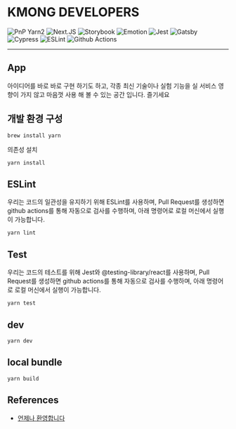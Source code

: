 # KMONG DEVELOPERS
![PnP Yarn2](https://img.shields.io/badge/Yarn2-PnP-2C8EBB?style=for-the-badge&logo=yarn&logoColor=white)
![Next.JS](https://img.shields.io/badge/next.js-TypeScript-007ACC?style=for-the-badge&logo=nextdotjs&logoColor=white)
![Storybook](https://img.shields.io/badge/storybook-FF4785?style=for-the-badge&logo=storybook&logoColor=white)
![Emotion](https://img.shields.io/badge/Emotion-C865B9.svg?&style=for-the-badge&logo=Emotion&logoColor=C865B9)
![Jest](https://img.shields.io/badge/Jest-C21325?style=for-the-badge&logo=jest&logoColor=white)
![Gatsby](https://img.shields.io/badge/Gatsby-663399?style=for-the-badge&logo=gatsby&logoColor=663399)
![Cypress](https://img.shields.io/badge/Cypress-17202C?style=for-the-badge&logo=cypress&logoColor=white)
![ESLint](https://img.shields.io/badge/eslint-3A33D1?style=for-the-badge&logo=eslint&logoColor=white)
![Github Actions](https://img.shields.io/badge/GitHub_Actions-2088FF?style=for-the-badge&logo=github-actions&logoColor=white)

----


## App

아이디어를 바로 바로 구현 하기도 하고, 각종 최신 기술이나 실험 기능을 실 서비스 영향이 가지 않고 마음껏 사용 해 볼 수 있는 공간 입니다. 즐기세요


## 개발 환경 구성

```Shell
brew install yarn
```


의존성 설치

```Shell
yarn install
```


## ESLint
우리는 코드의 일관성을 유지하기 위해 ESLint를 사용하며, Pull Request를 생성하면 github actions를 통해 자동으로 검사를 수행하며, 아래 명령어로 로컬 머신에서 실행이 가능합니다.
```Shell
yarn lint
```

## Test
우리는 코드의 테스트를 위해 Jest와 @testing-library/react를 사용하며, Pull Request를 생성하면 github actions를 통해 자동으로 검사를 수행하며, 아래 명령어로 로컬 머신에서 실행이 가능합니다.
```Shell
yarn test
```

## dev
```Shell
yarn dev
```

## local bundle
```Shell
yarn build
```

## References

- [언제나 환영합니다](https://recruit.wanted.co.kr/p/QFVWQwleQWpIVg==)